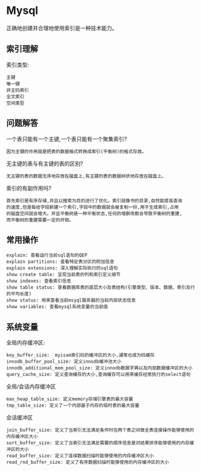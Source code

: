 # Mysql

正确地创建并合理地使用索引是一种技术能力。


## 索引理解

索引类型:

    主键
    唯一键
    非主码索引
    全文索引
    空间类型


## 问题解答

一个表只能有一个主键,一个表只能有一个聚集索引?

    因为主键的作用就是把表的数据格式转换成索引(平衡树)的格式存放。

无主键的表与有主键的表的区别?

    无主键的表的数据无序地存放在磁盘上,有主键的表的数据树状地存放在磁盘上。

索引的有副作用吗?

    首先索引是有序存储,并且以搜索为目的进行了优化。索引就像书的目录,自然能提高查询
    的速度,但是每给字段新建一个索引,字段中的数据就会被复制一份,用于生成索引,占用
    的磁盘空间就会增大。并且平衡树是一种平衡状态,任何的增删改都会导致平衡树的重建,
    而平衡树的重建需要一定的开销。


## 常用操作

    explain: 查看运行当前sql语句的QEP
    explain partitions: 查看特定表分区的附加信息
    explain extensions: 深入理解实际执行的sql语句
    show create table: 呈现当前表的列和索引定义细节
    show indexes: 查看索引信息
    show table status: 查看数据库表的底层大小及表结构(引擎类型、版本、数据、索引及行的平均长度)
    show status: 用来查看当前msyql服务器的当前内部状态信息
    show variables: 查看mysql系统变量的当前值


## 系统变量

全局内存缓冲区:

    key_buffer_size:  myisam索引码的缓冲区的大小,通常也成为码缓存
    innodb_buffer_pool_size: 定义innodb缓冲池大小
    innodb_additional_mem_pool_size: 定义innodb数据字典以及内部数据缓冲区的大小
    query_cache_size: 定义查询缓存的大小,查询缓存可以用来缓存经常执行的select语句

全局/会话内存缓冲区

    max_heap_table_size: 定义memory存储引擎表的最大容量
    tmp_table_size: 定义了一个内部基于内存的临时表的最大容量

会话缓冲区

    join_buffer_size: 定义了当索引无法满足条件时在两个表之间做全表连接操作能够使用的内存缓冲区大小
    sort_buffer_size: 定义了当索引无法满足需要的顺序信息是对结果排序能够使用的内存缓冲区的大小
    read_buffer_size: 定义了连续数据扫描时能够使用的内存缓冲区大小
    read_rnd_buffer_size: 定义了有序数据扫描时能够使用的内存缓冲区的大小